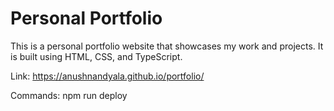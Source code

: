 # Personal Portfolio 
This is a personal portfolio website that showcases my work and projects. It is built using HTML, CSS, and TypeScript.

Link: https://anushnandyala.github.io/portfolio/

Commands:
npm run deploy